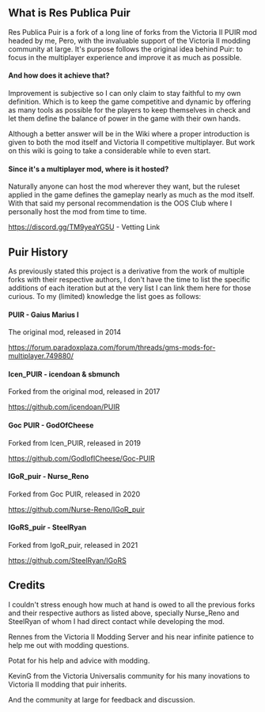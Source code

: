 ## What is Res Publica Puir

Res Publica Puir is a fork of a long line of forks from the Victoria II PUIR mod headed by me, Pero, with the invaluable support of the Victoria II modding community at large. It's purpose follows the original idea behind Puir: to focus in the multiplayer experience and improve it as much as possible.

#### And how does it achieve that?

Improvement is subjective so I can only claim to stay faithful to my own definition. Which is to keep the game competitive and dynamic by offering as many tools as possible for the players to keep themselves in check and let them define the balance of power in the game with their own hands.

Although a better answer will be in the Wiki where a proper introduction is given to both the mod itself and Victoria II competitive multiplayer.
But work on this wiki is going to take a considerable while to even start.

#### Since it's a multiplayer mod, where is it hosted?

Naturally anyone can host the mod wherever they want, but the ruleset applied in the game defines the gameplay nearly as much as the mod itself. With that said my personal recommendation is the OOS Club where I personally host the mod from time to time.

https://discord.gg/TM9yeaYG5U - Vetting Link

## Puir History

As previously stated this project is a derivative from the work of multiple forks with their respective authors, I don't have the time to list the specific additions of each iteration but at the very list I can link them here for those curious. To my (limited) knowledge the list goes as follows:

#### PUIR - Gaius Marius I
The original mod, released in 2014

https://forum.paradoxplaza.com/forum/threads/gms-mods-for-multiplayer.749880/

#### Icen_PUIR - icendoan & sbmunch
Forked from the original mod, released in 2017

https://github.com/icendoan/PUIR

#### Goc PUIR - GodOfCheese
Forked from Icen_PUIR, released in 2019

https://github.com/GodIofICheese/Goc-PUIR

#### IGoR_puir - Nurse_Reno
Forked from Goc PUIR, released in 2020 

https://github.com/Nurse-Reno/IGoR_puir

#### IGoRS_puir - SteelRyan
Forked from IgoR_puir, released in 2021

https://github.com/SteelRyan/IGoRS

## Credits

I couldn't stress enough how much at hand is owed to all the previous forks and their respective authors as listed above, specially Nurse_Reno and SteelRyan of whom I had direct contact while developing the mod.

Rennes from the Victoria II Modding Server and his near infinite patience to help me out with modding questions.

Potat for his help and advice with modding.

KevinG from the Victoria Universalis community for his many inovations to Victoria II modding that puir inherits.

And the community at large for feedback and discussion.
